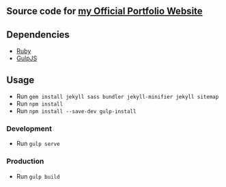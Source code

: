 ## Source code for [my Official Portfolio Website](https://www.kelvinkamau.app)

## Dependencies
* [Ruby](https://www.ruby-lang.org)
* [GulpJS](https://gulpjs.com)

## Usage
* Run ```gem install jekyll sass bundler jekyll-minifier jekyll sitemap```
* Run ```npm install```
* Run ```npm install --save-dev gulp-install```

### Development
* Run ```gulp serve```

### Production
* Run ```gulp build```